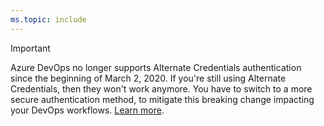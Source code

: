 ```yaml
---
ms.topic: include
---
```


> [!IMPORTANT]
> Azure DevOps no longer supports Alternate Credentials authentication since the beginning of March 2, 2020. If you're still using Alternate Credentials, then they won't work anymore. You have to switch to a more secure authentication method, to mitigate this breaking change impacting your DevOps workflows. [Learn more](https://devblogs.microsoft.com/devops/azure-devops-will-no-longer-support-alternate-credentials-authentication/).
